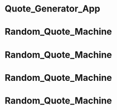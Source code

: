 # Quote_Generator_App
# Random_Quote_Machine
# Random_Quote_Machine
# Random_Quote_Machine
# Random_Quote_Machine
